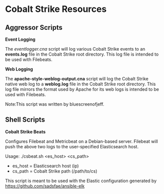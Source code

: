 # Cobalt Strike Resources

## Aggressor Scripts

**Event Logging**

The *eventlogger.cna* script will log various Cobalt Strike events to an **events.log** file in the Cobalt Strike root directory. This log file is intended to be used with Filebeats.

**Web Logging**

The **apache-style-weblog-output.cna** script will log the Cobalt Strike native web log to a **weblog.log** file in the Cobalt Strike root directory. This log file mirrors the format used by Apache for its web logs is intended to be used with Filebeats. 

Note:This script was written by bluescreenofjeff.

## Shell Scripts

**Cobalt Strike Beats**

Configures Filebeat and Metricbeat on a Debian-based server. Filebeat will push the above two logs to the user-specified Elasticsearch host.

Usage: ./csbeat.sh <es_host> <cs_path>

- es_host = Elasticsearch host (ip)
- cs_path = Cobalt Strike path (/path/to/cs)

This script is meant to be used with the Elastic configuration generated by https://github.com/sadsfae/ansible-elk
